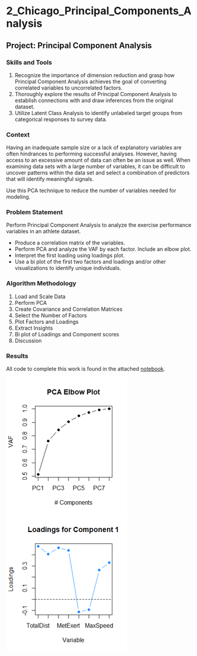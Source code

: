 # 2_Chicago_Principal_Components_Analysis

## Project: Principal Component Analysis
### Skills and Tools
1. Recognize the importance of dimension reduction and grasp how Principal Component Analysis achieves the goal of converting correlated variables to uncorrelated factors.
2. Thoroughly explore the results of Principal Component Analysis to establish connections with and draw inferences from the original dataset.
3. Utilize Latent Class Analysis to identify unlabeled target groups from categorical responses to survey data.

### Context
Having an inadequate sample size or a lack of explanatory variables are often hindrances to performing successful analyses. However, having access to an excessive amount of data can often be an issue as well. When examining data sets with a large number of variables, it can be difficult to uncover patterns within the data set and select a combination of predictors that will identify meaningful signals.

Use this PCA technique to reduce the number of variables needed for modeling.

### Problem Statement
Perform Principal Component Analysis to analyze the exercise performance variables in an athlete dataset.
   * Produce a correlation matrix of the variables.
   * Perform PCA and analyze the VAF by each factor. Include an elbow plot.
   * Interpret the first loading using loadings plot.
   * Use a bi plot of the first two factors and loadings and/or other visualizations to identify unique individuals.

### Algorithm Methodology
1.	Load and Scale Data 
2.	Perform PCA 
3.	Create Covariance and Correlation Matrices
4.	Select the Number of Factors
5.	Plot Factors and Loadings
6. Extract Insights
7. Bi plot of Loadings and Component scores
8. Discussion  

### Results
All code to complete this work is found in the attached [notebook](Module4_HomeWork.R).



![](Pictures/Rplot.png)                ![](Pictures/Rplot01.png)
